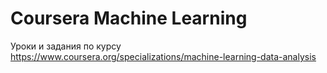 # Coursera Machine Learning
Уроки и задания по курсу https://www.coursera.org/specializations/machine-learning-data-analysis
